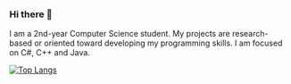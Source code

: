 ### Hi there 👋

I am a 2nd-year Computer Science student. My projects are research-based or oriented toward developing my programming skills. I am focused on C#, C++ and Java.

[![Top Langs](https://github-readme-stats-sigma-five.vercel.app/api/top-langs/?username=macinn&layout=compact)](https://github.com/anuraghazra/github-readme-stats)
